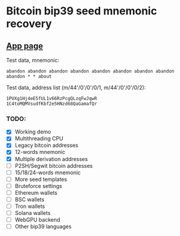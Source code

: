 # Bitcoin bip39 seed mnemonic recovery


## [App page](https://georg95.github.io/bip39-brute/index.html)
Test data, mnemonic:
```
abandon abandon abandon abandon abandon abandon abandon abandon abandon * * about
```
Test data, address list (m/44'/0'/0'/0/1, m/44'/0'/0'/0/2):
```
1PUXg1Hj4eE5fUL1v66RzPcgQLzqFwJqwR
1C4toMQMVsudfKbf2e5HNzd68QaGamafQr
```

### TODO:

- [x] Working demo
- [x] Multithreading CPU
- [x] Legacy bitcoin addresses
- [x] 12-words mnemonic
- [x] Multiple derivation addresses
- [ ] P2SH/Segwit bitcoin addresses
- [ ] 15/18/24-words mnemonic
- [ ] More seed templates
- [ ] Bruteforce settings
- [ ] Ethereum wallets
- [ ] BSC wallets
- [ ] Tron wallets
- [ ] Solana wallets
- [ ] WebGPU backend
- [ ] Other bip39 languages
